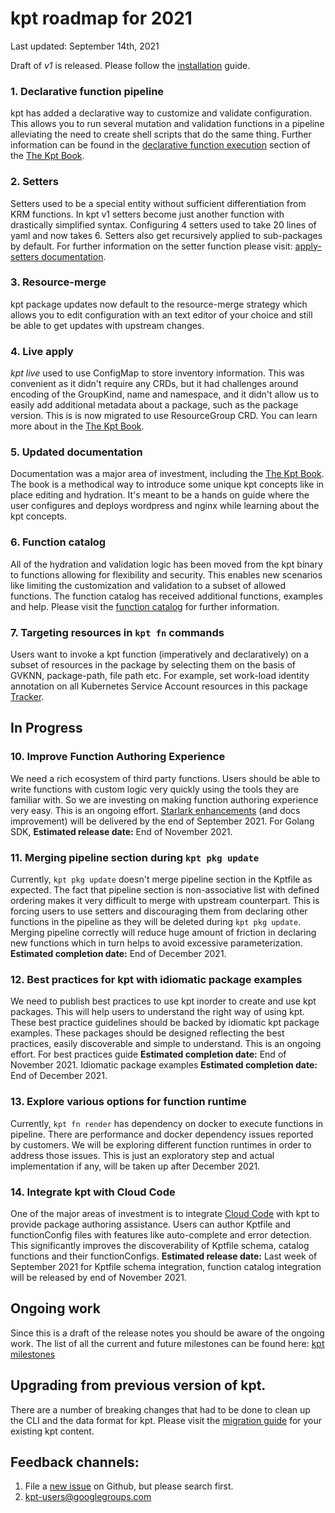 # kpt roadmap for 2021

Last updated: September 14th, 2021

Draft of *v1* is released. Please follow the [installation](https://kpt.dev/installation/) guide.

### 1. Declarative function pipeline

kpt has added a declarative way to customize and validate configuration.  
This allows you to run several mutation and validation 
functions in a pipeline alleviating the need to create shell scripts that do 
the same thing.  Further information can be found in the 
[declarative function execution]  section of the [The Kpt Book].

### 2. Setters

Setters used to be a special entity without sufficient differentiation from
KRM functions. In kpt v1 setters become just another function with drastically
simplified syntax.  Configuring 4 setters used to take 20 lines of yaml 
and now takes 6.  Setters also get recursively applied to sub-packages by
default.  For further information on the setter function please visit: 
[apply-setters documentation]. 

### 3. Resource-merge

kpt package updates now default to the resource-merge strategy 
which allows you to edit configuration with an text editor of your choice 
and still be able to get updates with upstream changes. 

### 4. Live apply

_kpt live_ used to use ConfigMap to store inventory information. This was
convenient as it didn't require any CRDs, but it had challenges around encoding
of the GroupKind, name and namespace, and it didn't allow us to easily add
additional metadata about a package, such as the package version. This is
is now migrated to use ResourceGroup CRD.  You can learn more about in the
[The Kpt Book](https://kpt.dev/book/06-deploying-packages/).

### 5. Updated documentation

Documentation was a major area of investment, including the [The Kpt Book].
The book is a methodical way to introduce some unique kpt concepts like 
in place editing and hydration.  It's meant to be a hands on guide where the user
configures and deploys wordpress and nginx while learning about the kpt
concepts.

### 6. Function catalog

All of the hydration and validation logic has been moved from the kpt binary 
to functions allowing for flexibility and security. This enables new 
scenarios like limiting the customization and validation to a subset of 
allowed functions.  The function catalog has received additional functions, 
examples and help. Please visit the [function catalog] for further information.

### 7. Targeting resources in `kpt fn` commands

Users want to invoke a kpt function (imperatively and declaratively) on a subset of
resources in the package by selecting them on the basis of GVKNN, package-path,
file path etc. For example, set work-load identity annotation on all Kubernetes
Service Account resources in this package [Tracker](https://github.com/GoogleContainerTools/kpt/issues/2015).

## In Progress

### 10. Improve Function Authoring Experience

We need a rich ecosystem of third party functions. Users should be able to write
functions with custom logic very quickly using the tools they are familiar with.
So we are investing on making function authoring experience very easy. This is an
ongoing effort. [Starlark enhancements](https://github.com/GoogleContainerTools/kpt/issues/2504)
(and docs improvement) will be delivered by the end of September 2021.
For Golang SDK, **Estimated release date:** End of November 2021.

### 11. Merging pipeline section during `kpt pkg update`

Currently, `kpt pkg update` doesn't merge pipeline section in the Kptfile as expected.
The fact that pipeline section is non-associative list with defined ordering makes it 
very difficult to merge with upstream counterpart. This is forcing users to use setters
and discouraging them from declaring other functions in the pipeline as they will be
deleted during `kpt pkg update`. Merging pipeline correctly will reduce
huge amount of friction in declaring new functions which in turn helps to avoid
excessive parameterization. **Estimated completion date:** End of December 2021.

### 12. Best practices for kpt with idiomatic package examples

We need to publish best practices to use kpt inorder to create and use kpt packages.
This will help users to understand the right way of using kpt. These best practice
guidelines should be backed by idiomatic kpt package examples. These packages should
be designed reflecting the best practices, easily discoverable and simple to understand.
This is an ongoing effort. For best practices guide **Estimated completion date:** End of November 2021.
Idiomatic package examples **Estimated completion date:** End of December 2021.

### 13. Explore various options for function runtime

Currently, `kpt fn render` has dependency on docker to execute functions in pipeline.
There are performance and docker dependency issues reported by customers. We will
be exploring different function runtimes in order to address those issues. This is
just an exploratory step and actual implementation if any, will be taken up after December 2021.

### 14. Integrate kpt with Cloud Code

One of the major areas of investment is to integrate [Cloud Code](https://cloud.google.com/code) with kpt to provide
package authoring assistance. Users can author Kptfile and functionConfig files with
features like auto-complete and error detection. This significantly improves the
discoverability of Kptfile schema, catalog functions and their functionConfigs.
**Estimated release date:** Last week of September 2021 for Kptfile schema integration,
function catalog integration will be released by end of November 2021.

## Ongoing work
Since this is a draft of the release notes you should be aware of the
ongoing work. The list of all the current and future milestones can be
found here: [kpt milestones]

## Upgrading from previous version of kpt.
There are a number of breaking changes that had to be done to clean up the
CLI and the data format for kpt.  Please visit the [migration guide] for 
your existing kpt content.

## Feedback channels:
1. File a [new issue] on Github, but please search first. 
1. kpt-users@googlegroups.com


[new issue]: https://github.com/GoogleContainerTools/kpt/issues/new/choose
[declarative function execution]: https://kpt.dev/book/04-using-functions/01-declarative-function-execution
[apply-setters documentation]: https://catalog.kpt.dev/apply-setters/v0.1/ 
[The Kpt Book]: https://kpt.dev/book/
[apply chapter]: https://kpt.dev/book/06-apply/
[cli-utils]: https://github.com/kubernetes-sigs/cli-utils
[function catalog]: https://catalog.kpt.dev/
[kpt milestones]: https://github.com/GoogleContainerTools/kpt/milestones
[migration guide]: https://kpt.dev/installation/migration
